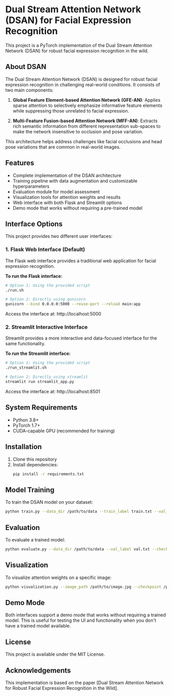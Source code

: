 # Dual Stream Attention Network (DSAN) for Facial Expression Recognition

This project is a PyTorch implementation of the Dual Stream Attention Network (DSAN) for robust facial expression recognition in the wild.

## About DSAN

The Dual Stream Attention Network (DSAN) is designed for robust facial expression recognition in challenging real-world conditions. It consists of two main components:

1. **Global Feature Element-based Attention Network (GFE-AN)**: Applies sparse attention to selectively emphasize informative feature elements while suppressing those unrelated to facial expression.

2. **Multi-Feature Fusion-based Attention Network (MFF-AN)**: Extracts rich semantic information from different representation sub-spaces to make the network insensitive to occlusion and pose variation.

This architecture helps address challenges like facial occlusions and head pose variations that are common in real-world images.

## Features

- Complete implementation of the DSAN architecture
- Training pipeline with data augmentation and customizable hyperparameters
- Evaluation module for model assessment
- Visualization tools for attention weights and results
- Web interface with both Flask and Streamlit options
- Demo mode that works without requiring a pre-trained model

## Interface Options

This project provides two different user interfaces:

### 1. Flask Web Interface (Default)

The Flask web interface provides a traditional web application for facial expression recognition.

**To run the Flask interface:**
```bash
# Option 1: Using the provided script
./run.sh

# Option 2: Directly using gunicorn
gunicorn --bind 0.0.0.0:5000 --reuse-port --reload main:app
```

Access the interface at: http://localhost:5000

### 2. Streamlit Interactive Interface

Streamlit provides a more interactive and data-focused interface for the same functionality.

**To run the Streamlit interface:**
```bash
# Option 1: Using the provided script
./run_streamlit.sh

# Option 2: Directly using streamlit
streamlit run streamlit_app.py
```

Access the interface at: http://localhost:8501

## System Requirements

- Python 3.8+
- PyTorch 1.7+
- CUDA-capable GPU (recommended for training)

## Installation

1. Clone this repository
2. Install dependencies:
   ```bash
   pip install -r requirements.txt
   ```

## Model Training

To train the DSAN model on your dataset:

```bash
python train.py --data_dir /path/to/data --train_label train.txt --val_label val.txt
```

## Evaluation

To evaluate a trained model:

```bash
python evaluate.py --data_dir /path/to/data --val_label val.txt --checkpoint /path/to/checkpoint.pth
```

## Visualization

To visualize attention weights on a specific image:

```bash
python visualization.py --image_path /path/to/image.jpg --checkpoint /path/to/checkpoint.pth
```

## Demo Mode

Both interfaces support a demo mode that works without requiring a trained model. This is useful for testing the UI and functionality when you don't have a trained model available.

## License

This project is available under the MIT License.

## Acknowledgements

This implementation is based on the paper [Dual Stream Attention Network for Robust Facial Expression Recognition in the Wild].